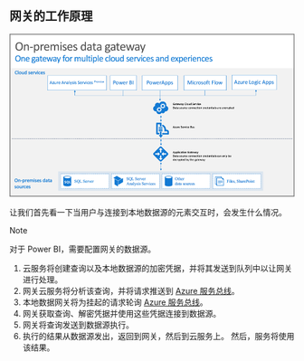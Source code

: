 ## <a name="how-the-gateway-works"></a>网关的工作原理
![On-prem-data-gateway-how-it-works](./media/gateway-onprem-how-it-works-include/on-prem-data-gateway-how-it-works.png)

让我们首先看一下当用户与连接到本地数据源的元素交互时，会发生什么情况。 

> [!NOTE]
> 对于 Power BI，需要配置网关的数据源。
> 
> 

1. 云服务将创建查询以及本地数据源的加密凭据，并将其发送到队列中以让网关进行处理。
2. 网关云服务将分析该查询，并将请求推送到 [Azure 服务总线](https://azure.microsoft.com/documentation/services/service-bus/)。
3. 本地数据网关将为挂起的请求轮询 [Azure 服务总线](https://azure.microsoft.com/documentation/services/service-bus/)。
4. 网关获取查询、解密凭据并使用这些凭据连接到数据源。
5. 网关将查询发送到数据源执行。
6. 执行的结果从数据源发出，返回到网关，然后到云服务上。 然后，服务将使用该结果。

